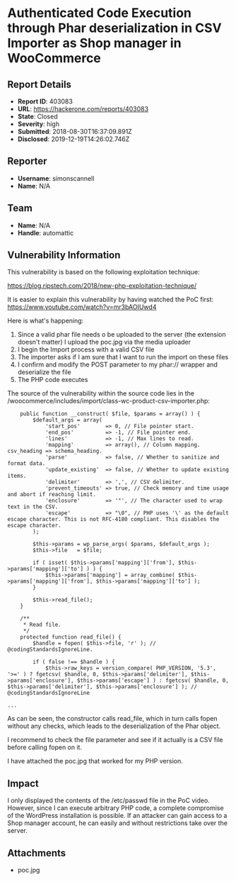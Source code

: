 # Authenticated Code Execution through Phar deserialization in CSV Importer as Shop manager in WooCommerce

## Report Details
- **Report ID**: 403083
- **URL**: https://hackerone.com/reports/403083
- **State**: Closed
- **Severity**: high
- **Submitted**: 2018-08-30T16:37:09.891Z
- **Disclosed**: 2019-12-19T14:26:02.746Z

## Reporter
- **Username**: simonscannell
- **Name**: N/A

## Team
- **Name**: N/A
- **Handle**: automattic

## Vulnerability Information
This vulnerability is based on the following exploitation technique:

https://blog.ripstech.com/2018/new-php-exploitation-technique/

It is easier to explain this vulnerability by having watched the PoC first:
https://www.youtube.com/watch?v=mr3bAOIUwd4

Here is what's happening:

1. Since a valid phar file needs o be uploaded to the server (the extension doesn't matter) I upload the poc.jpg via the media uploader
2. I begin the Import process with a valid CSV file
3.  The importer asks if I am sure that I want to run the import on these files
4. I confirm and modify the  POST parameter to my phar:// wrapper and deserialize the file
5. The PHP code executes

The source of the vulnerability within the source code lies in the /woocommerce/includes/import/class-wc-product-csv-importer.php:

```
	public function __construct( $file, $params = array() ) {
		$default_args = array(
			'start_pos'        => 0, // File pointer start.
			'end_pos'          => -1, // File pointer end.
			'lines'            => -1, // Max lines to read.
			'mapping'          => array(), // Column mapping. csv_heading => schema_heading.
			'parse'            => false, // Whether to sanitize and format data.
			'update_existing'  => false, // Whether to update existing items.
			'delimiter'        => ',', // CSV delimiter.
			'prevent_timeouts' => true, // Check memory and time usage and abort if reaching limit.
			'enclosure'        => '"', // The character used to wrap text in the CSV.
			'escape'           => "\0", // PHP uses '\' as the default escape character. This is not RFC-4180 compliant. This disables the escape character.
		);

		$this->params = wp_parse_args( $params, $default_args );
		$this->file   = $file;

		if ( isset( $this->params['mapping']['from'], $this->params['mapping']['to'] ) ) {
			$this->params['mapping'] = array_combine( $this->params['mapping']['from'], $this->params['mapping']['to'] );
		}

		$this->read_file();
	}

	/**
	 * Read file.
	 */
	protected function read_file() {
		$handle = fopen( $this->file, 'r' ); // @codingStandardsIgnoreLine.

		if ( false !== $handle ) {
			$this->raw_keys = version_compare( PHP_VERSION, '5.3', '>=' ) ? fgetcsv( $handle, 0, $this->params['delimiter'], $this->params['enclosure'], $this->params['escape'] ) : fgetcsv( $handle, 0, $this->params['delimiter'], $this->params['enclosure'] ); // @codingStandardsIgnoreLine

...
```

As can be seen, the constructor calls read_file, which in turn calls fopen without any checks, which leads to the deserialization of the Phar object.

I recommend to check the file parameter and see if it actually is a CSV file before calling fopen on it.

I have attached the poc.jpg that worked for my PHP version.

## Impact

I only displayed the contents of the /etc/passwd file in the PoC video. However, since I can execute arbitrary PHP code, a complete compromise of the WordPress installation is possible. If an attacker can gain access to a Shop manager account, he can easily and without restrictions take over the server.

## Attachments
- poc.jpg
